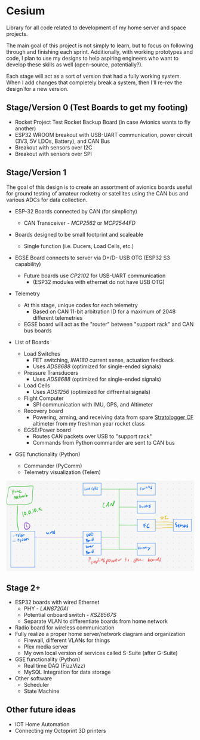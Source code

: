 # Cesium
Library for all code related to development of my home server and space projects. 

The main goal of this project is not simply to learn, but to focus on following through and finishing each sprint. Additionally, with working prototypes and code, I plan to use my designs to help aspiring engineers who want to develop these skills as well (open-source, potentially?).

Each stage will act as a sort of version that had a fully working system. When I add changes that completely break a system, then I'll re-rev the design for a new version.

## Stage/Version 0 (Test Boards to get my footing)
* Rocket Project Test Rocket Backup Board (in case Avionics wants to fly another)
* ESP32 WROOM breakout with USB-UART communication, power circuit (3V3, 5V LDOs, Battery), and CAN Bus
* Breakout with sensors over I2C
* Breakout with sensors over SPI

## Stage/Version 1
The goal of this design is to create an assortment of avionics boards useful for ground testing of amateur rocketry or satellites using the CAN bus and various ADCs for data collection.


* ESP-32 Boards connected by CAN (for simplicity) 
  * CAN Transceiver - _MCP2562_ or _MCP2544FD_
* Boards designed to be small footprint and scaleable
    * Single function (i.e. Ducers, Load Cells, etc.)
* EGSE Board connects to server via D+/D- USB OTG (ESP32 S3 capability)
    * Future boards use _CP2102_ for USB-UART communication 
        * (ESP32 modules with ethernet do not have USB OTG)
* Telemetry
    * At this stage, unique codes for each telemetry
        * Based on CAN 11-bit arbitration ID for a maximum of 2048 different telemetries
    * EGSE board will act as the "router" between "support rack" and CAN bus boards
* List of Boards
    * Load Switches
        * FET switching, _INA180_ current sense, actuation feedback
        * Uses _ADS8688_ (optimized for single-ended signals)
    * Pressure Transducers
        * Uses _ADS8688_ (optimized for single-ended signals)
    * Load Cells
        * Uses _ADS1256_ (optimized for diffrential signals)
    * Flight Computer
        * SPI communication with IMU, GPS, and Altimeter  
    * Recovery board
        * Powering, arming, and receiving data from spare [Stratologger CF](http://www.perfectflite.com/SLCF.html) altimeter from my freshman year rocket class
    * EGSE/Power board
        * Routes CAN packets over USB to "support rack"
        * Commands from Python commander are sent to CAN bus
        
* GSE functionality (Python)
    * Commander (PyComm)
    * Telemetry visualization (Telem)

![](images/Stage1.jpeg)

## Stage 2+
* ESP32 boards with wired Ethernet
    * PHY - _LAN8720AI_
    * Potential onboard switch - _KSZ8567S_
    * Separate VLAN to differentiate boards from home network
* Radio board for wireless communication
* Fully realize a proper home server/network diagram and organization
    * Firewall, different VLANs for things
    * Plex media server
    * My own local version of services called S-Suite (after G-Suite)
* GSE functionality (Python)
    * Real time DAQ (FizzVizz)
    * MySQL Integration for data storage
* Other software
    * Scheduler 
    * State Machine

## Other future ideas
* IOT Home Automation 
* Connecting my Octoprint 3D printers
